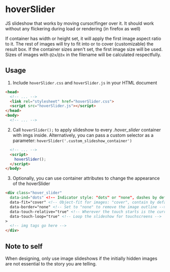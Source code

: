 # hoverSlider
JS slideshow that works by moving cursor/finger over it. It should work without any flickering during load or rendering (in firefox as well)

If container has width or height set, it will apply the first image aspect ratio to it. The rest of images will try to fit into or to cover (customizable) the result box. If the container sizes aren't set, the first image size will be used. Sizes of images with `@2x`/`@3x` in the filename will be calculated respectfully.


## Usage
1. Include `hoverSlider.css` and `hoverSlider.js` in your HTML document
```html
<head>
  <!-- ... -->
  <link rel="stylesheet" href="hoverSlider.css">
  <script src="hoverSlider.js"></script>
</head>
<body>
  <!-- ... -->
```
  
2. Call `hoverSlider();` to apply slideshow to every _.hover_slider_ container with imgs inside. Alternatively, you can pass a custom selector as a parameter: `hoverSlider('.custom_slideshow_container')`
```html
  <!-- ... -->
  <script>
    hoverSlider();
  </script>
</body>
```

3. Optionally, you can use container attributes to change the appearance of the hoverSlider
```html
<div class="hover_slider"
  data-ind="dots" <!-- Indicator style: "dots" or "none", dashes by default  -->
  data-fit="cover" <!-- Object-fit for images: "cover", contain by default -->
  data-border="none" <!-- Set to "none" to remove the image outline -->
  data-touch-relative="true" <!-- Wherever the touch starts is the current slide -->
  data-touch-loop="true" <!-- Loop the slideshow for touchscreens -->
>
  <!-- img tags go here -->
</div>
```

## Note to self
When designing, only use image slideshows if the initially hidden images are not essential to the story you are telling.
